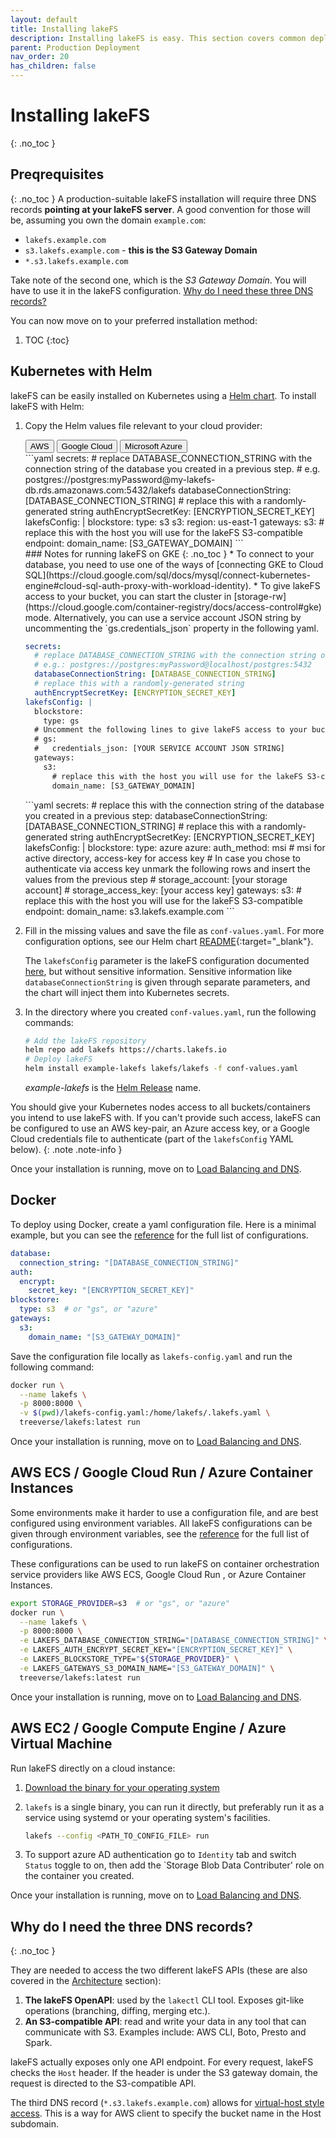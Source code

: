 ```yaml
---
layout: default
title: Installing lakeFS
description: Installing lakeFS is easy. This section covers common deployment options for installing lakeFS.
parent: Production Deployment
nav_order: 20
has_children: false
---
```


# Installing lakeFS
{: .no_toc }

## Preqrequisites
{: .no_toc }
A production-suitable lakeFS installation will require three DNS records **pointing at your lakeFS server**.
A good convention for those will be, assuming you own the domain `example.com`:
  
  * `lakefs.example.com` 
  * `s3.lakefs.example.com` - **this is the S3 Gateway Domain**
  * `*.s3.lakefs.example.com`


Take note of the second one, which is the *S3 Gateway Domain*. You will have to use it in the lakeFS configuration. [Why do I need these three DNS records?](#why-do-i-need-the-three-dns-records)

You can now move on to your preferred installation method:

1. TOC
{:toc}

## Kubernetes with Helm

lakeFS can be easily installed on Kubernetes using a [Helm chart](https://github.com/treeverse/charts/tree/master/charts/lakefs).
To install lakeFS with Helm:
1. Copy the Helm values file relevant to your cloud provider:
   
   <div class="tab">
     <button id="helm_aws_btn" class="tablinks" onclick="openTab(this, 'helm_aws_tab')">AWS</button>
     <button class="tablinks" onclick="openTab(this, 'helm_google_tab')">Google Cloud</button>
     <button class="tablinks" onclick="openTab(this, 'helm_azure_tab')">Microsoft Azure</button>
      <script>
         $(() => {
           $('#helm_aws_btn').click();
         })
      </script>
   </div>
   <div markdown="1" id="helm_aws_tab" class="tabcontent" >
   ```yaml
   secrets:
     # replace DATABASE_CONNECTION_STRING with the connection string of the database you created in a previous step.
     # e.g. postgres://postgres:myPassword@my-lakefs-db.rds.amazonaws.com:5432/lakefs
     databaseConnectionString: [DATABASE_CONNECTION_STRING]
     # replace this with a randomly-generated string
     authEncryptSecretKey: [ENCRYPTION_SECRET_KEY]
   lakefsConfig: |
     blockstore:
       type: s3
       s3:
         region: us-east-1
     gateways:
       s3:
         # replace this with the host you will use for the lakeFS S3-compatible endpoint:
         domain_name: [S3_GATEWAY_DOMAIN]
   ```
   </div>
   <div markdown="1" id="helm_google_tab" class="tabcontent">
   ### Notes for running lakeFS on GKE
   {: .no_toc }
     * To connect to your database, you need to use one of the ways of [connecting GKE to Cloud SQL](https://cloud.google.com/sql/docs/mysql/connect-kubernetes-engine#cloud-sql-auth-proxy-with-workload-identity).
     * To give lakeFS access to your bucket, you can start the cluster in [storage-rw](https://cloud.google.com/container-registry/docs/access-control#gke) mode. Alternatively, you can use a service account JSON string by uncommenting the `gs.credentials_json` property in the following yaml.
   
   ```yaml
   secrets:
     # replace DATABASE_CONNECTION_STRING with the connection string of the database you created in a previous step.
     # e.g.: postgres://postgres:myPassword@localhost/postgres:5432
     databaseConnectionString: [DATABASE_CONNECTION_STRING]
     # replace this with a randomly-generated string
     authEncryptSecretKey: [ENCRYPTION_SECRET_KEY]
   lakefsConfig: |
     blockstore:
       type: gs
     # Uncomment the following lines to give lakeFS access to your buckets using a service account:
     # gs:
     #   credentials_json: [YOUR SERVICE ACCOUNT JSON STRING]
     gateways:
       s3:
         # replace this with the host you will use for the lakeFS S3-compatible endpoint:
         domain_name: [S3_GATEWAY_DOMAIN]
   ```
   </div>
   <div markdown="1" id="helm_azure_tab" class="tabcontent">
   ```yaml
   secrets:
     # replace this with the connection string of the database you created in a previous step:
     databaseConnectionString: [DATABASE_CONNECTION_STRING]
     # replace this with a randomly-generated string
     authEncryptSecretKey: [ENCRYPTION_SECRET_KEY]
   lakefsConfig: |
     blockstore:
       type: azure
       azure:
         auth_method: msi # msi for active directory, access-key for access key 
      #  In case you chose to authenticate via access key unmark the following rows and insert the values from the previous step 
      #  storage_account: [your storage account]
      #  storage_access_key: [your access key]
     gateways:
       s3:
         # replace this with the host you will use for the lakeFS S3-compatible endpoint:
         domain_name: s3.lakefs.example.com
   ```
   </div>
   
1. Fill in the missing values and save the file as `conf-values.yaml`. For more configuration options, see our Helm chart [README](https://github.com/treeverse/charts/blob/master/charts/lakefs/README.md#custom-configuration){:target="_blank"}.

   The `lakefsConfig` parameter is the lakeFS configuration documented [here](https://docs.lakefs.io/reference/configuration.html), but without sensitive information.
   Sensitive information like `databaseConnectionString` is given through separate parameters, and the chart will inject them into Kubernetes secrets.
        
1. In the directory where you created `conf-values.yaml`, run the following commands:

    ```bash
    # Add the lakeFS repository
    helm repo add lakefs https://charts.lakefs.io
    # Deploy lakeFS
    helm install example-lakefs lakefs/lakefs -f conf-values.yaml
    ```

    *example-lakefs* is the [Helm Release](https://helm.sh/docs/intro/using_helm/#three-big-concepts) name.

You should give your Kubernetes nodes access to all buckets/containers you intend to use lakeFS with.
If you can't provide such access, lakeFS can be configured to use an AWS key-pair, an Azure access key, or a Google Cloud credentials file to authenticate (part of the `lakefsConfig` YAML below).
{: .note .note-info }

Once your installation is running, move on to [Load Balancing and DNS](./lb_dns.md).

## Docker
To deploy using Docker, create a yaml configuration file.
Here is a minimal example, but you can see the [reference](../reference/configuration.md#example-aws-deployment) for the full list of configurations.

```yaml
database:
  connection_string: "[DATABASE_CONNECTION_STRING]"
auth:
  encrypt:
    secret_key: "[ENCRYPTION_SECRET_KEY]"
blockstore:
  type: s3  # or "gs", or "azure"
gateways:
  s3:
    domain_name: "[S3_GATEWAY_DOMAIN]"
```

Save the configuration file locally as `lakefs-config.yaml` and run the following command:

```sh
docker run \
  --name lakefs \
  -p 8000:8000 \
  -v $(pwd)/lakefs-config.yaml:/home/lakefs/.lakefs.yaml \
  treeverse/lakefs:latest run
```

Once your installation is running, move on to [Load Balancing and DNS](./lb_dns.md).

## AWS ECS / Google Cloud Run / Azure Container Instances 

Some environments make it harder to use a configuration file, and are best configured using environment variables.
All lakeFS configurations can be given through environment variables, see the [reference](../reference/configuration.md#using-environment-variables) for the full list of configurations.

These configurations can be used to run lakeFS on container orchestration service providers like AWS ECS, Google Cloud Run , or Azure Container Instances.

```bash
export STORAGE_PROVIDER=s3  # or "gs", or "azure"
docker run \
  --name lakefs \
  -p 8000:8000 \
  -e LAKEFS_DATABASE_CONNECTION_STRING="[DATABASE_CONNECTION_STRING]" \
  -e LAKEFS_AUTH_ENCRYPT_SECRET_KEY="[ENCRYPTION_SECRET_KEY]" \
  -e LAKEFS_BLOCKSTORE_TYPE="${STORAGE_PROVIDER}" \
  -e LAKEFS_GATEWAYS_S3_DOMAIN_NAME="[S3_GATEWAY_DOMAIN]" \
  treeverse/lakefs:latest run
```

Once your installation is running, move on to [Load Balancing and DNS](./lb_dns.md).

## AWS EC2 / Google Compute Engine / Azure Virtual Machine
Run lakeFS directly on a cloud instance:

1. [Download the binary for your operating system](../downloads.md)
2. `lakefs` is a single binary, you can run it directly, but preferably run it as a service using systemd or your operating system's facilities.

   ```bash
   lakefs --config <PATH_TO_CONFIG_FILE> run
   ``` 
3. To support azure AD authentication go to `Identity` tab and switch `Status` toggle to on, then add the `Storage Blob Data Contributer' role on the container you created.

Once your installation is running, move on to [Load Balancing and DNS](./lb_dns.md).

## Why do I need the three DNS records?
{: .no_toc }

They are needed to access the two different lakeFS APIs (these are also covered in the [Architecture](../architecture/overview.md) section):

1. **The lakeFS OpenAPI**: used by the `lakectl` CLI tool. Exposes git-like operations (branching, diffing, merging etc.).
1. **An S3-compatible API**: read and write your data in any tool that can communicate with S3. Examples include: AWS CLI, Boto, Presto and Spark.

lakeFS actually exposes only one API endpoint. For every request, lakeFS checks the `Host` header.
If the header is under the S3 gateway domain, the request is directed to the S3-compatible API.

The third DNS record (`*.s3.lakefs.example.com`) allows for [virtual-host style access](https://docs.aws.amazon.com/AmazonS3/latest/userguide/VirtualHosting.html). This is a way for AWS client to specify the bucket name in the Host subdomain.

